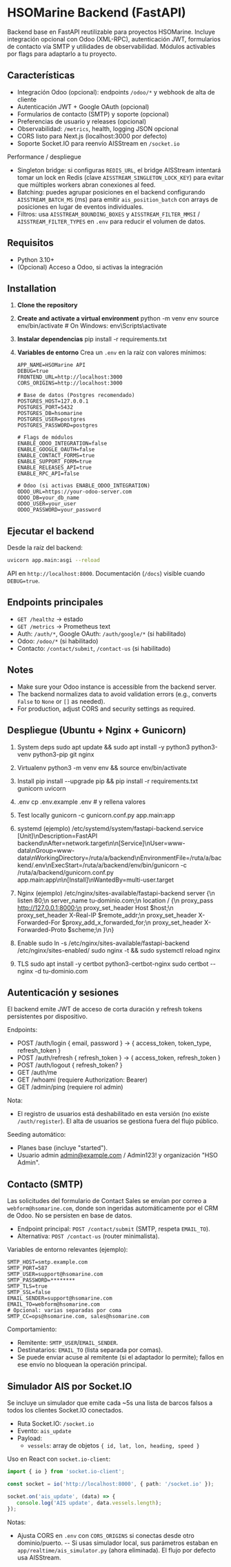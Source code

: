 # HSOMarine Backend (FastAPI)

Backend base en FastAPI reutilizable para proyectos HSOMarine. Incluye integración opcional con Odoo (XML-RPC), autenticación JWT, formularios de contacto vía SMTP y utilidades de observabilidad. Módulos activables por flags para adaptarlo a tu proyecto.

## Características
- Integración Odoo (opcional): endpoints `/odoo/*` y webhook de alta de cliente
- Autenticación JWT + Google OAuth (opcional)
- Formularios de contacto (SMTP) y soporte (opcional)
- Preferencias de usuario y releases (opcional)
- Observabilidad: `/metrics`, health, logging JSON opcional
- CORS listo para Next.js (localhost:3000 por defecto)
 - Soporte Socket.IO para reenvío AISStream en `/socket.io`

Performance / despliegue
- Singleton bridge: si configuras `REDIS_URL`, el bridge AISStream intentará tomar un lock en Redis (clave `AISSTREAM_SINGLETON_LOCK_KEY`) para evitar que múltiples workers abran conexiones al feed.
- Batching: puedes agrupar posiciones en el backend configurando `AISSTREAM_BATCH_MS` (ms) para emitir `ais_position_batch` con arrays de posiciones en lugar de eventos individuales.
- Filtros: usa `AISSTREAM_BOUNDING_BOXES` y `AISSTREAM_FILTER_MMSI` / `AISSTREAM_FILTER_TYPES` en `.env` para reducir el volumen de datos.


## Requisitos
- Python 3.10+
- (Opcional) Acceso a Odoo, si activas la integración

## Installation

1. **Clone the repository**

2. **Create and activate a virtual environment**
   python -m venv env
   source env/bin/activate  # On Windows: env\Scripts\activate


3. **Instalar dependencias**
   pip install -r requirements.txt
 

4. **Variables de entorno**
   Crea un `.env` en la raíz con valores mínimos:
   ```env
   APP_NAME=HSOMarine API
   DEBUG=true
   FRONTEND_URL=http://localhost:3000
   CORS_ORIGINS=http://localhost:3000
   
   # Base de datos (Postgres recomendado)
   POSTGRES_HOST=127.0.0.1
   POSTGRES_PORT=5432
   POSTGRES_DB=hsomarine
   POSTGRES_USER=postgres
   POSTGRES_PASSWORD=postgres
   
   # Flags de módulos
   ENABLE_ODOO_INTEGRATION=false
   ENABLE_GOOGLE_OAUTH=false
   ENABLE_CONTACT_FORMS=true
   ENABLE_SUPPORT_FORM=true
   ENABLE_RELEASES_API=true
   ENABLE_RPC_API=false
   
   # Odoo (si activas ENABLE_ODOO_INTEGRATION)
   ODOO_URL=https://your-odoo-server.com
   ODOO_DB=your_db_name
   ODOO_USER=your_user
   ODOO_PASSWORD=your_password
   ```

## Ejecutar el backend

Desde la raíz del backend:

```bash
uvicorn app.main:asgi --reload
```

API en `http://localhost:8000`. Documentación (`/docs`) visible cuando `DEBUG=true`.

## Endpoints principales

- `GET /healthz` → estado
- `GET /metrics` → Prometheus text
- Auth: `/auth/*`, Google OAuth: `/auth/google/*` (si habilitado)
- Odoo: `/odoo/*` (si habilitado)
- Contacto: `/contact/submit`, `/contact-us` (si habilitado)

## Notes
- Make sure your Odoo instance is accessible from the backend server.
- The backend normalizes data to avoid validation errors (e.g., converts `False` to `None` or `[]` as needed).
- For production, adjust CORS and security settings as required.

## Despliegue (Ubuntu + Nginx + Gunicorn)

1. System deps
   sudo apt update && sudo apt install -y python3 python3-venv python3-pip git nginx

2. Virtualenv
   python3 -m venv env && source env/bin/activate

3. Install
   pip install --upgrade pip && pip install -r requirements.txt gunicorn uvicorn

4. .env
   cp .env.example .env  # y rellena valores

5. Test locally
   gunicorn -c gunicorn.conf.py app.main:app

6. systemd (ejemplo)
   /etc/systemd/system/fastapi-backend.service
   [Unit]\nDescription=FastAPI backend\nAfter=network.target\n\n[Service]\nUser=www-data\nGroup=www-data\nWorkingDirectory=/ruta/a/backend\nEnvironmentFile=/ruta/a/backend/.env\nExecStart=/ruta/a/backend/env/bin/gunicorn -c /ruta/a/backend/gunicorn.conf.py app.main:app\n\n[Install]\nWantedBy=multi-user.target

7. Nginx (ejemplo)
   /etc/nginx/sites-available/fastapi-backend
   server {\n  listen 80;\n  server_name tu-dominio.com;\n  location / {\n    proxy_pass http://127.0.0.1:8000;\n    proxy_set_header Host $host;\n    proxy_set_header X-Real-IP $remote_addr;\n    proxy_set_header X-Forwarded-For $proxy_add_x_forwarded_for;\n    proxy_set_header X-Forwarded-Proto $scheme;\n  }\n}

8. Enable
   sudo ln -s /etc/nginx/sites-available/fastapi-backend /etc/nginx/sites-enabled/
   sudo nginx -t && sudo systemctl reload nginx

9. TLS
   sudo apt install -y certbot python3-certbot-nginx
   sudo certbot --nginx -d tu-dominio.com

## Autenticación y sesiones

El backend emite JWT de acceso de corta duración y refresh tokens persistentes por dispositivo.

Endpoints:
- POST /auth/login { email, password } -> { access_token, token_type, refresh_token }
- POST /auth/refresh { refresh_token } -> { access_token, refresh_token }
- POST /auth/logout { refresh_token? }
- GET /auth/me
- GET /whoami (requiere Authorization: Bearer)
- GET /admin/ping (requiere rol admin)

Nota:
- El registro de usuarios está deshabilitado en esta versión (no existe `/auth/register`). El alta de usuarios se gestiona fuera del flujo público.

Seeding automático:
- Planes base (incluye "started").
- Usuario admin admin@example.com / Admin123! y organización "HSO Admin".

## Contacto (SMTP)

Las solicitudes del formulario de Contact Sales se envían por correo a `webform@hsomarine.com`, donde son ingeridas automáticamente por el CRM de Odoo. No se persisten en base de datos.

- Endpoint principal: `POST /contact/submit` (SMTP, respeta `EMAIL_TO`).
- Alternativa: `POST /contact-us` (router minimalista).

Variables de entorno relevantes (ejemplo):

```
SMTP_HOST=smtp.example.com
SMTP_PORT=587
SMTP_USER=support@hsomarine.com
SMTP_PASSWORD=********
SMTP_TLS=true
SMTP_SSL=false
EMAIL_SENDER=support@hsomarine.com
EMAIL_TO=webform@hsomarine.com
# Opcional: varias separadas por coma
SMTP_CC=ops@hsomarine.com, sales@hsomarine.com
```

Comportamiento:
- Remitente: `SMTP_USER`/`EMAIL_SENDER`.
- Destinatarios: `EMAIL_TO` (lista separada por comas).
- Se puede enviar acuse al remitente (si el adaptador lo permite); fallos en ese envío no bloquean la operación principal.

## Simulador AIS por Socket.IO

Se incluye un simulador que emite cada ~5s una lista de barcos falsos a todos los clientes Socket.IO conectados.

- Ruta Socket.IO: `/socket.io`
- Evento: `ais_update`
- Payload:
   - `vessels`: array de objetos `{ id, lat, lon, heading, speed }`

Uso en React con `socket.io-client`:

```ts
import { io } from 'socket.io-client';

const socket = io('http://localhost:8000', { path: '/socket.io' });

socket.on('ais_update', (data) => {
   console.log('AIS update', data.vessels.length);
});
```

Notas:
- Ajusta CORS en `.env` con `CORS_ORIGINS` si conectas desde otro dominio/puerto.
-- Si usas simulador local, sus parámetros estaban en `app/realtime/ais_simulator.py` (ahora eliminada). El flujo por defecto usa AISStream.